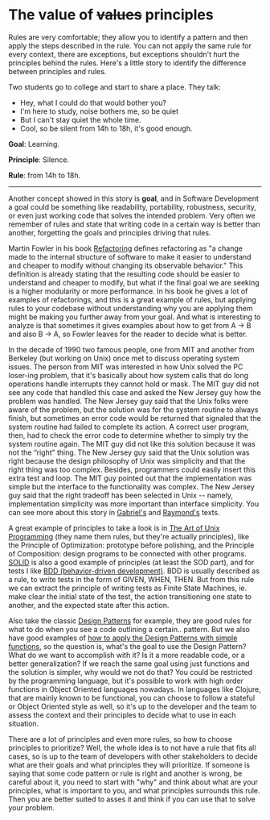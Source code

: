 # The value of ~~values~~ principles

Rules are very comfortable; they allow you to identify a pattern and then apply the steps described in the rule. You can not apply the same rule for every context, there are exceptions, but exceptions shouldn't hurt the principles behind the rules. Here's a little story to identify the difference between principles and rules.

Two students go to college and start to share a place. They talk:
 - Hey, what I could do that would bother you?
 - I'm here to study, noise bothers me, so be quiet
 - But I can't stay quiet the whole time. 
 - Cool, so be silent from 14h to 18h, it's good enough.

**Goal**: Learning.

**Principle**: Silence.

**Rule**: from 14h to 18h.

---

Another concept showed in this story is **goal**, and in Software Development a goal could be something like readability, portability, robustness, security, or even just working code that solves the intended problem. Very often we remember of rules and state that writing code in a certain way is better than another, forgetting the goals and principles driving that rules. 

Martin Fowler in his book [Refactoring](https://play.google.com/store/books/details?id=HmrDHwgkbPsC) defines refactoring as "a change made to the internal structure of software to make it easier to understand and cheaper to modify without changing its observable behavior." This definition is already stating that the resulting code should be easier to understand and cheaper to modify, but what if the final goal we are seeking is a higher modularity or more performance. In his book he gives a lot of examples of refactorings, and this is a great example of rules, but applying rules to your codebase without understanding why you are applying them might be making you further away from your goal. And what is interesting to analyze is that sometimes it gives examples about how to get from A -> B and also B -> A, so Fowler leaves for the reader to decide what is better.

In the decade of 1990 two famous people, one from MIT and another from Berkeley (but working on Unix) once met to discuss operating system issues. The person from MIT was interested in how Unix solved the PC loser-ing problem, that it's basically about how system calls that do long operations handle interrupts they cannot hold or mask. The MIT guy did not see any code that handled this case and asked the New Jersey guy how the problem was handled. The New Jersey guy said that the Unix folks were aware of the problem, but the solution was for the system routine to always finish, but sometimes an error code would be returned that signaled that the system routine had failed to complete its action. A correct user program, then, had to check the error code to determine whether to simply try the system routine again. The MIT guy did not like this solution because it was not the “right” thing. The New Jersey guy said that the Unix solution was right because the design philosophy of Unix was simplicity and that the right thing was too complex. Besides, programmers could easily insert this extra test and loop. The MIT guy pointed out that the implementation was simple but the interface to the functionality was complex. The New Jersey guy said that the right tradeoff has been selected in Unix -- namely, implementation simplicity was more important than interface simplicity. You can see more about this story in [Gabriel's](https://dreamsongs.com/RiseOfWorseIsBetter.html) and [Raymond's](http://catb.org/~esr/writings/taoup/html/ch13s01.html) texts.

A great example of principles to take a look is in [The Art of Unix Programming](http://catb.org/~esr/writings/taoup/html) (they name them rules, but they're actually principles), like the Principle of Optimization: prototype before polishing, and the Principle of Composition: design programs to be connected with other programs. [SOLID](https://en.wikipedia.org/wiki/SOLID) is also a good example of principles (at least the SOD part), and for tests I like [BDD (behavior-driven development)](https://en.wikipedia.org/wiki/Behavior-driven_development). BDD is usually described as a rule, to write tests in the form of GIVEN, WHEN, THEN. But from this rule we can extract the principle of writing tests as Finite State Machines, ie. make clear the initial state of the test, the action transitioning one state to another, and the expected state after this action.

Also take the classic [Design Patterns](https://play.google.com/store/books/details/Erich_Gamma_Design_Patterns?id=6oHuKQe3TjQC) for example, they are good rules for what to do when you see a code outlining a certain.. pattern. But we also have good examples of [how to apply the Design Patterns with simple functions](http://mishadoff.com/blog/clojure-design-patterns), so the question is, what's the goal to use the Design Pattern? What do we want to accomplish with it? Is it a more readable code, or a better generalization? If we reach the same goal using just functions and the solution is simpler, why would we not do that? You could be restricted by the programming language, but it's possible to work with high order functions in Object Oriented languages nowadays. In languages like Clojure, that are mainly known to be functional, you can choose to follow a stateful or Object Oriented style as well, so it's up to the developer and the team to assess the context and their principles to decide what to use in each situation.

There are a lot of principles and even more rules, so how to choose principles to prioritize? Well, the whole idea is to not have a rule that fits all cases, so is up to the team of developers with other stakeholders to decide what are their goals and what principles they will prioritize. If someone is saying that some code pattern or rule is right and another is wrong, be careful about it, you need to start with "why" and think about what are your principles, what is important to you, and what principles surrounds this rule. Then you are better suited to asses it and think if you can use that to solve your problem.
